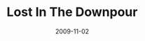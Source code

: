 ---
layout: music 
title: "Lost In The Downpour"
date: 2009-11-02 
description: "Music featured in Fortification week of \"The Garden\"."
sc-permalink-url: "http://soundcloud.com/crdschurch/lost-in-the-downpour"
audio: "http://s3.amazonaws.com/crossroads-media/music/audio/LostInTheDownpour.mp3"
audio-duration: "04:09"
tag: 
 - storm
 - garden
src: "http://s3.amazonaws.com/crossroads-media/images/LostDownpour_190x110.jpg"
---